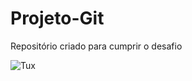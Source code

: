 # Projeto-Git
Repositório criado para cumprir o desafio


![Tux ](https://d33wubrfki0l68.cloudfront.net/e7ed9fe4bafe46e275c807d63591f85f9ab246ba/e2d28/assets/images/tux.png)
